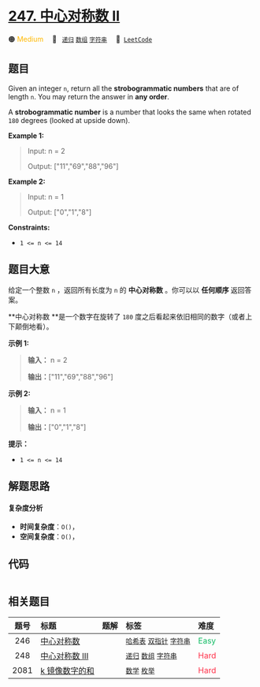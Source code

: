# [247. 中心对称数 II](https://leetcode.com/problems/strobogrammatic-number-ii)

🟠 <font color=#ffb800>Medium</font>&emsp; 🔖&ensp; [`递归`](/tag/recursion.md) [`数组`](/tag/array.md) [`字符串`](/tag/string.md)&emsp; 🔗&ensp;[`LeetCode`](https://leetcode.com/problems/strobogrammatic-number-ii)

## 题目

Given an integer `n`, return all the **strobogrammatic numbers** that are of
length `n`. You may return the answer in **any order**.

A **strobogrammatic number** is a number that looks the same when rotated
`180` degrees (looked at upside down).



**Example 1:**

> Input: n = 2
> 
> Output: ["11","69","88","96"]

**Example 2:**

> Input: n = 1
> 
> Output: ["0","1","8"]

**Constraints:**

  * `1 <= n <= 14`


## 题目大意

给定一个整数 `n` ，返回所有长度为 `n` 的 **中心对称数**  。你可以以 **任何顺序** 返回答案。

**中心对称数  **是一个数字在旋转了 `180` 度之后看起来依旧相同的数字（或者上下颠倒地看）。



**示例 1:**

> 
> 
> 
> 
> 
> **输入：** n = 2
> 
> **输出：**["11","69","88","96"]
> 
> 

**示例  2:**

> 
> 
> 
> 
> 
> **输入：** n = 1
> 
> **输出：**["0","1","8"]



**提示：**

  * `1 <= n <= 14`


## 解题思路

#### 复杂度分析

- **时间复杂度**：`O()`，
- **空间复杂度**：`O()`，

## 代码

```javascript

```

## 相关题目

<!-- prettier-ignore -->
| 题号 | 标题 | 题解 | 标签 | 难度 |
| :------: | :------ | :------: | :------ | :------ |
| 246 | [中心对称数](https://leetcode.com/problems/strobogrammatic-number) |  |  [`哈希表`](/tag/hash-table.md) [`双指针`](/tag/two-pointers.md) [`字符串`](/tag/string.md) | <font color=#15bd66>Easy</font> |
| 248 | [中心对称数 III](https://leetcode.com/problems/strobogrammatic-number-iii) |  |  [`递归`](/tag/recursion.md) [`数组`](/tag/array.md) [`字符串`](/tag/string.md) | <font color=#ff334b>Hard</font> |
| 2081 | [k 镜像数字的和](https://leetcode.com/problems/sum-of-k-mirror-numbers) |  |  [`数学`](/tag/math.md) [`枚举`](/tag/enumeration.md) | <font color=#ff334b>Hard</font> |
